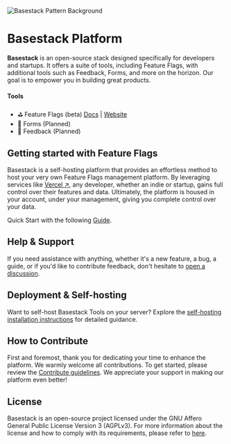 ![Basestack Pattern Background](https://i.imgur.com/Cund9sW.jpg)

# Basestack Platform

**Basestack** is an open-source stack designed specifically for developers and startups. It offers a suite of tools, including Feature Flags, with additional tools such as Feedback, Forms, and more on the horizon. Our goal is to empower you in building great products.

#### Tools

- ⛳ Feature Flags (beta) [Docs](https://docs.basestack.co/feature-flags) | [Website](https://basestack.co/)
- 📄 Forms (Planned)
- 💬 Feedback (Planned)

## Getting started with Feature Flags

Basestack is a self-hosting platform that provides an effortless method to host your very own Feature Flags management platform. By leveraging services like [Vercel ↗](https://vercel.com/), any developer, whether an indie or startup, gains full control over their features and data. Ultimately, the platform is housed in your account, under your management, giving you complete control over your data.

Quick Start with the following [Guide](https://docs.basestack.co/feature-flags#quick-start).

## Help & Support

If you need assistance with anything, whether it's a new feature, a bug, a guide, or if you'd like to contribute feedback, don't hesitate to [open a discussion](https://github.com/basestack-co/basestack/discussions).

## Deployment & Self-hosting

Want to self-host Basestack Tools on your server? Explore the [self-hosting installation instructions](https://docs.basestack.co/feature-flags/deployment) for detailed guidance.

## How to Contribute

First and foremost, thank you for dedicating your time to enhance the platform. We warmly welcome all contributions. To get started, please review the [Contribute guidelines](https://docs.basestack.co/contributing). We appreciate your support in making our platform even better!

## License

Basestack is an open-source project licensed under the GNU Affero General Public License Version 3 (AGPLv3). For more information about the license and how to comply with its requirements, please refer to [here](https://docs.basestack.co/license).
